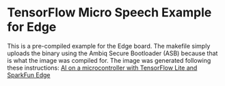 # TensorFlow Micro Speech Example for Edge
This is a pre-compiled example for the Edge board. The makefile simply uploads the binary using the Ambiq Secure Bootloader (ASB) because that is what the image was compiled for. The image was generated following these instructions: [AI on a microcontroller with TensorFlow Lite and SparkFun Edge](https://codelabs.developers.google.com/codelabs/sparkfun-tensorflow/#0)